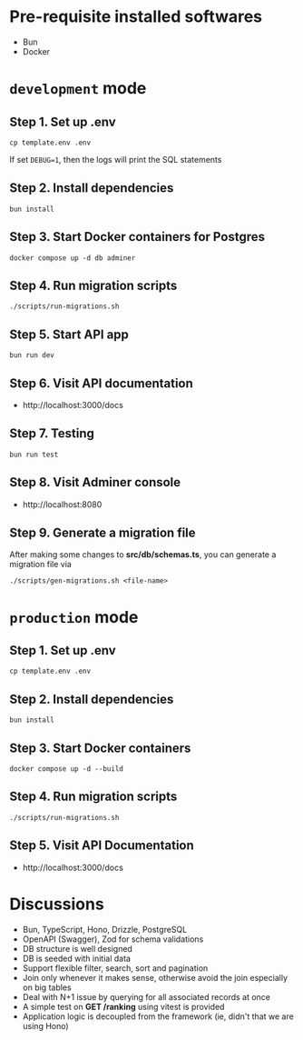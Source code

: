# Pre-requisite installed softwares
  - Bun
  - Docker

# `development` mode

## Step 1. Set up .env
```console
cp template.env .env
```
If set `DEBUG=1`, then the logs will print the SQL statements

## Step 2. Install dependencies
```console
bun install
```

## Step 3. Start Docker containers for Postgres
```console
docker compose up -d db adminer
```

## Step 4. Run migration scripts
```console
./scripts/run-migrations.sh
```

## Step 5. Start API app
```console
bun run dev
```

## Step 6. Visit API documentation
- http://localhost:3000/docs

## Step 7. Testing
```console
bun run test
```

## Step 8. Visit Adminer console
- http://localhost:8080

## Step 9. Generate a migration file
After making some changes to **src/db/schemas.ts**, you can generate a migration file via
```console
./scripts/gen-migrations.sh <file-name>
```

# `production` mode


## Step 1. Set up .env
```console
cp template.env .env
```

## Step 2. Install dependencies
```console
bun install
```

## Step 3. Start Docker containers
```console
docker compose up -d --build
```

## Step 4. Run migration scripts
```console
./scripts/run-migrations.sh
```

## Step 5. Visit API Documentation
- http://localhost:3000/docs

# Discussions
- Bun, TypeScript, Hono, Drizzle, PostgreSQL
- OpenAPI (Swagger), Zod for schema validations
- DB structure is well designed
- DB is seeded with initial data
- Support flexible filter, search, sort and pagination
- Join only whenever it makes sense, otherwise avoid the join especially on big tables
- Deal with N+1 issue by querying for all associated records at once
- A simple test on **GET /ranking** using vitest is provided
- Application logic is decoupled from the framework (ie, didn't that we are using Hono)
